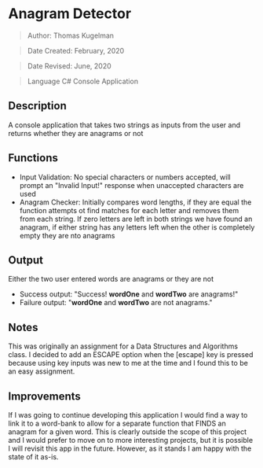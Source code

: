 # Anagram Detector
> Author: Thomas Kugelman

> Date Created: February, 2020

> Date Revised: June, 2020

> Language C# Console Application

## Description
A console application that takes two strings as inputs from the user and returns whether they are anagrams or not

## Functions
- Input Validation: No special characters or numbers accepted, will prompt an "Invalid Input!" response when unaccepted characters are used
- Anagram Checker: Initially compares word lengths, if they are equal the function attempts ot find matches for each letter and removes them from each string. If zero letters are left in both strings we have found an anagram, if either string has any letters left when the other is completely empty they are nto anagrams

## Output
Either the two user entered words are anagrams or they are not
- Success output: "Success! __wordOne__ and __wordTwo__ are anagrams!"
- Failure output: "__wordOne__ and __wordTwo__ are not anagrams."

## Notes
This was originally an assignment for a Data Structures and Algorithms class. I decided to add an ESCAPE option when the [escape] key is pressed because using key inputs was new to me at the time and I found this to be an easy assignment.

## Improvements
If I was going to continue developing this application I would find a way to link it to a word-bank to allow for a separate function that FINDS an anagram for a given word. This is clearly outside the scope of this project and I would prefer to move on to more interesting projects, but it is possible I will revisit this app in the future. However, as it stands I am happy with the state of it as-is.
